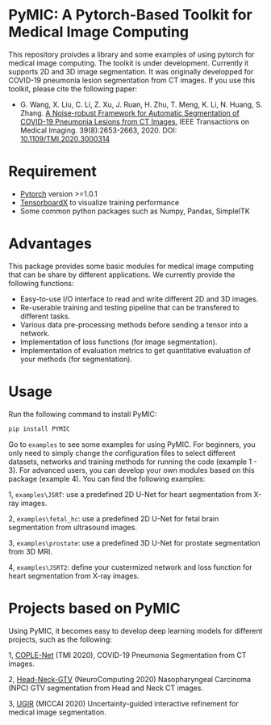 # PyMIC: A Pytorch-Based Toolkit for Medical Image Computing

This repository proivdes a library and some examples of using pytorch for medical image computing. The toolkit is under development. Currently it supports 2D and 3D image segmentation. It was originally developped for COVID-19 pneumonia lesion segmentation from CT images. If you use this toolkit, please cite the following paper:

*  G. Wang, X. Liu, C. Li, Z. Xu, J. Ruan, H. Zhu, T. Meng, K. Li, N. Huang, S. Zhang. 
[A Noise-robust Framework for Automatic Segmentation of COVID-19 Pneumonia Lesions from CT Images.][tmi2020] IEEE Transactions on Medical Imaging. 39(8):2653-2663, 2020. DOI: [10.1109/TMI.2020.3000314][tmi2020]

[tmi2020]:https://ieeexplore.ieee.org/document/9109297

# Requirement
* [Pytorch][torch_link] version >=1.0.1
* [TensorboardX][tbx_link] to visualize training performance
* Some common python packages such as Numpy, Pandas, SimpleITK

[torch_link]:https://pytorch.org/
[tbx_link]:https://github.com/lanpa/tensorboardX 

# Advantages
This package provides some basic modules for medical image computing that can be share by different applications. We currently provide the following functions:
* Easy-to-use I/O interface to read and write different 2D and 3D images.
* Re-userable training and testing pipeline that can be transfered to different tasks.
* Various data pre-processing methods before sending a tensor into a network.
* Implementation of loss functions (for image segmentation).
* Implementation of evaluation metrics to get quantitative evaluation of your methods (for segmentation). 

# Usage
Run the following command to install PyMIC:

```bash
pip install PYMIC
```

Go to `examples` to see some examples for using PyMIC. For beginners, you only need to simply change the configuration files to select different datasets, networks and training methods for running the code (example 1 - 3). For advanced users, you can develop your own modules based on this package (example 4). You can find the following examples:

1, `examples\JSRT`: use a predefined 2D U-Net for heart segmentation from X-ray images.

2, `examples\fetal_hc`: use a predefined 2D U-Net for fetal brain segmentation from ultrasound images.

3, `examples\prostate`: use a predefined 3D U-Net for prostate segmentation from 3D MRI.

4, `examples\JSRT2`: define your custermized network and loss function for heart segmentation from X-ray images.

# Projects based on PyMIC
Using PyMIC, it becomes easy to develop deep learning models for different projects, such as the following:

1, [COPLE-Net][coplenet] (TMI 2020), COVID-19 Pneumonia Segmentation from CT images. 

2, [Head-Neck-GTV][hn_gtv] (NeuroComputing 2020) Nasopharyngeal Carcinoma (NPC) GTV segmentation from Head and Neck CT images. 

3, [UGIR][ugir] (MICCAI 2020) Uncertainty-guided interactive refinement for medical image segmentation. 

[coplenet]:https://github.com/HiLab-git/COPLE-Net
[hn_gtv]: https://github.com/HiLab-git/Head-Neck-GTV
[ugir]: https://github.com/HiLab-git/UGIR

